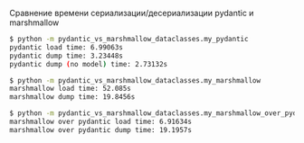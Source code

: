 Сравнение времени сериализации/десериализации pydantic и marshmallow

```bash
$ python -m pydantic_vs_marshmallow_dataclasses.my_pydantic
pydantic load time: 6.99063s
pydantic dump time: 3.23448s
pydantic dump (no model) time: 2.73132s

$ python -m pydantic_vs_marshmallow_dataclasses.my_marshmallow
marshmallow load time: 52.085s
marshmallow dump time: 19.8456s

$ python -m pydantic_vs_marshmallow_dataclasses.my_marshmallow_over_pydantic
marshmallow over pydantic load time: 6.91634s
marshmallow over pydantic dump time: 19.1957s
```
